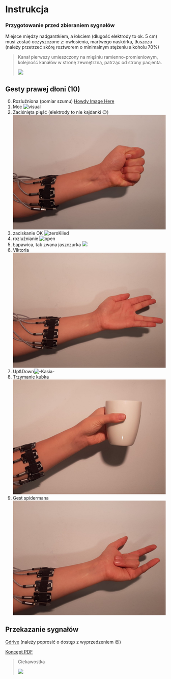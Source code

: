 # Instrukcja
### Przygotowanie przed zbieraniem sygnałów
Miejsce między nadgarstkiem, a łokciem (długość elektrody to ok. 5 cm) musi zostać oczyszczone z: owłosienia, martwego naskórka, tłuszczu (należy przetrzeć skórę roztworem o minimalnym stężeniu alkoholu 70%)

> Kanał pierwszy umieszczony na mięśniu ramienno-promieniowym, kolejność kanałów w stronę zewnętrzną, patrząc od strony pacjenta.
>
> ![](https://fizjoterapeuty.pl/wp-content/uploads/2017/03/miesien-ramienno-promieniowy-441x600.jpg)

## Gesty prawej dłoni (10)
0. Rozluźniona (pomiar szumu)
[ Howdy Image Here ](docs/)
1. Moc 
![visual](docs/power.gif)
2.  Zaciśnięta pięść (elektrody to nie kajdanki :wink:)
![cliCk](docs/piesc.jpeg)
3. zaciskanie OK
![zeroKiled](docs/zk.gif)
4. rozluźnianie
![open](docs/open.gif)
5. Łapawica, tak zwana jaszczurka
![](docs/łapawica.jpeg)
6. Viktoria 
![V](docs/Vka.jpeg)
7. Up&Down![-Kasia-](path/gif/gesture)
8. Trzymanie kubka ![hold](docs/kubek.jpeg)
9. Gest spidermana ![impact hit](docs/spiderman.jpeg)

## Przekazanie sygnałów
[Gdrive](https://drive.google.com/drive/folders/1npeQl9UDTk9C8ySy3Q2Y92O75FMjxhix?usp=sharing) (należy poprosić o dostęp z wyprzedzeniem :wink:)

[Koncept PDF](https://stijournal.pl/resources/html/article/details?id=204954#233202)
> Ciekawostka
>
>![](https://poradniksportowy.pl/wp-content/uploads/2018/02/5481_0.jpg)
